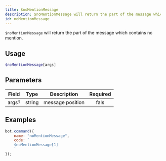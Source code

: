 ```yaml
---
title: $noMentionMessage
description: $noMentionMessage will return the part of the message which contains no mention.
id: noMentionMessage
---
```


`$noMentionMessage` will return the part of the message which contains no mention.

## Usage

```php
$noMentionMessage[args]
```

## Parameters

| Field | Type   | Description      | Required |
|-------|--------|------------------|:--------:|
| args? | string | message position |   fals   |

## Examples

```javascript
bot.command({
    name: "noMentionMessage",
    code: `
    $noMentionMessage[1]
    `
});
```